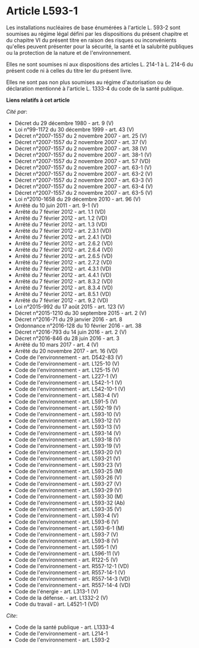 # Article L593-1

Les installations nucléaires de base énumérées à l'article L. 593-2 sont soumises au régime légal défini par les dispositions
du présent chapitre et du chapitre VI du présent titre en raison des risques ou inconvénients qu'elles peuvent présenter pour
la sécurité, la santé et la salubrité publiques ou la protection de la nature et de l'environnement. 

Elles ne sont soumises ni aux dispositions des articles L. 214-1 à L. 214-6 du présent code ni à celles du titre Ier du
présent livre. 

Elles ne sont pas non plus soumises au régime d'autorisation ou de déclaration mentionné à l'article L. 1333-4 du code de la
santé publique.

**Liens relatifs à cet article**

_Cité par_:

  - Décret du 29 décembre 1980 - art. 9 (V)
  - Loi n°99-1172 du 30 décembre 1999 - art. 43 (V)
  - Décret n°2007-1557 du 2 novembre 2007 - art. 25 (V)
  - Décret n°2007-1557 du 2 novembre 2007 - art. 37 (V)
  - Décret n°2007-1557 du 2 novembre 2007 - art. 38 (V)
  - Décret n°2007-1557 du 2 novembre 2007 - art. 38-1 (V)
  - Décret n°2007-1557 du 2 novembre 2007 - art. 57 (VD)
  - Décret n°2007-1557 du 2 novembre 2007 - art. 63-1 (V)
  - Décret n°2007-1557 du 2 novembre 2007 - art. 63-2 (V)
  - Décret n°2007-1557 du 2 novembre 2007 - art. 63-3 (V)
  - Décret n°2007-1557 du 2 novembre 2007 - art. 63-4 (V)
  - Décret n°2007-1557 du 2 novembre 2007 - art. 63-5 (V)
  - Loi n°2010-1658 du 29 décembre 2010 - art. 96 (V)
  - Arrêté du 10 juin 2011 - art. 9-1 (V)
  - Arrêté du 7 février 2012 - art. 1.1 (VD)
  - Arrêté du 7 février 2012 - art. 1.2 (VD)
  - Arrêté du 7 février 2012 - art. 1.3 (VD)
  - Arrêté du 7 février 2012 - art. 2.3.1 (VD)
  - Arrêté du 7 février 2012 - art. 2.4.1 (VD)
  - Arrêté du 7 février 2012 - art. 2.6.2 (VD)
  - Arrêté du 7 février 2012 - art. 2.6.4 (VD)
  - Arrêté du 7 février 2012 - art. 2.6.5 (VD)
  - Arrêté du 7 février 2012 - art. 2.7.2 (VD)
  - Arrêté du 7 février 2012 - art. 4.3.1 (VD)
  - Arrêté du 7 février 2012 - art. 4.4.1 (VD)
  - Arrêté du 7 février 2012 - art. 8.3.2 (VD)
  - Arrêté du 7 février 2012 - art. 8.3.4 (VD)
  - Arrêté du 7 février 2012 - art. 8.5.1 (VD)
  - Arrêté du 7 février 2012 - art. 9.2 (VD)
  - Loi n°2015-992 du 17 août 2015 - art. 123 (V)
  - Décret n°2015-1210 du 30 septembre 2015 - art. 2 (V)
  - Décret n°2016-71 du 29 janvier 2016 - art. 8
  - Ordonnance n°2016-128 du 10 février 2016 - art. 38
  - Décret n°2016-793 du 14 juin 2016 - art. 2 (V)
  - Décret n°2016-846 du 28 juin 2016 - art. 3
  - Arrêté du 10 mars 2017 - art. 4 (V)
  - Arrêté du 20 novembre 2017 - art. 16 (VD)
  - Code de l'environnement - art. D542-83 (V)
  - Code de l'environnement - art. L125-10 (V)
  - Code de l'environnement - art. L125-15 (V)
  - Code de l'environnement - art. L227-1 (V)
  - Code de l'environnement - art. L542-1-1 (V)
  - Code de l'environnement - art. L542-10-1 (V)
  - Code de l'environnement - art. L583-4 (V)
  - Code de l'environnement - art. L591-5 (V)
  - Code de l'environnement - art. L592-19 (V)
  - Code de l'environnement - art. L593-10 (V)
  - Code de l'environnement - art. L593-12 (V)
  - Code de l'environnement - art. L593-13 (V)
  - Code de l'environnement - art. L593-14 (V)
  - Code de l'environnement - art. L593-18 (V)
  - Code de l'environnement - art. L593-19 (V)
  - Code de l'environnement - art. L593-20 (V)
  - Code de l'environnement - art. L593-21 (V)
  - Code de l'environnement - art. L593-23 (V)
  - Code de l'environnement - art. L593-25 (M)
  - Code de l'environnement - art. L593-26 (V)
  - Code de l'environnement - art. L593-27 (V)
  - Code de l'environnement - art. L593-29 (V)
  - Code de l'environnement - art. L593-30 (M)
  - Code de l'environnement - art. L593-32 (Ab)
  - Code de l'environnement - art. L593-35 (V)
  - Code de l'environnement - art. L593-4 (V)
  - Code de l'environnement - art. L593-6 (V)
  - Code de l'environnement - art. L593-6-1 (M)
  - Code de l'environnement - art. L593-7 (V)
  - Code de l'environnement - art. L593-8 (V)
  - Code de l'environnement - art. L595-1 (V)
  - Code de l'environnement - art. L596-11 (V)
  - Code de l'environnement - art. R122-5 (V)
  - Code de l'environnement - art. R557-12-1 (VD)
  - Code de l'environnement - art. R557-14-1 (V)
  - Code de l'environnement - art. R557-14-3 (VD)
  - Code de l'environnement - art. R557-14-4 (VD)
  - Code de l'énergie - art. L313-1 (V)
  - Code de la défense. - art. L1332-2 (V)
  - Code du travail - art. L4521-1 (VD)

_Cite_:

  - Code de la santé publique - art. L1333-4
  - Code de l'environnement - art. L214-1
  - Code de l'environnement - art. L593-2
